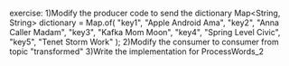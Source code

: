 exercise: 
1)Modify the producer code to send the dictionary
	Map<String, String> dictionary = Map.of(
           "key1", "Apple Android Ama",
            "key2", "Anna Caller Madam",
            "key3", "Kafka Mom Moon",
            "key4", "Spring Level Civic",
            "key5", "Tenet Storm Work"
        );
2)Modify the consumer to consumer from topic "transformed"
3)Write the implementation for ProcessWords_2
